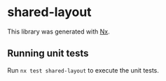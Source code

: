 # shared-layout

This library was generated with [Nx](https://nx.dev).

## Running unit tests

Run `nx test shared-layout` to execute the unit tests.
